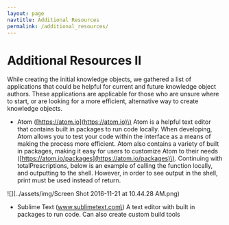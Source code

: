 ```yaml
---
layout: page
navtitle: Additional Resources
permalink: /additional_resources/
---
```

# Additional Resources II

While creating the initial knowledge objects, we gathered a list of applications that could be helpful for current and future knowledge object authors. These applications are applicable for those who are unsure where to start, or are looking for a more efficient, alternative way to create knowledge objects.

* Atom \([https://atom.io](https://atom.io)\)
  Atom is a helpful text editor that contains built in packages to run code locally. When developing, Atom allows you to test your code within the interface as a means of making the process more efficient. Atom also contains a variety of built in packages, making it easy for users to customize Atom to their needs \([https://atom.io/packages](https://atom.io/packages)\). Continuing with totalPrescriptions, below is an example of calling the function locally, and outputting to the shell. However, in order to see output in the shell, print must be used instead of return.

![](../assets/img/Screen Shot 2016-11-21 at 10.44.28 AM.png)

* Sublime Text \(www.sublimetext.com\)
    A text editor with built in packages to run code. Can also create custom build tools
